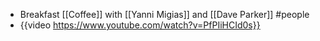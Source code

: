 - Breakfast [[Coffee]] with [[Yanni Migias]] and [[Dave Parker]] #people
- {{video https://www.youtube.com/watch?v=PfPIiHCId0s}}